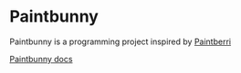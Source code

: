 # Paintbunny
Paintbunny is a programming project inspired by [Paintberri](https://paintberri.com/)

[Paintbunny docs](https://github.com/cyan-oj/Paintbunny/wiki)
